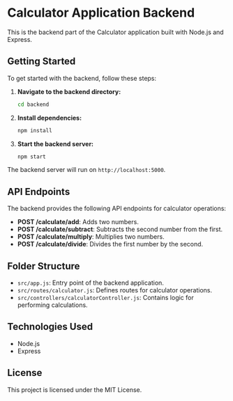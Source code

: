 # Calculator Application Backend

This is the backend part of the Calculator application built with Node.js and Express.

## Getting Started

To get started with the backend, follow these steps:

1. **Navigate to the backend directory:**
   ```bash
   cd backend
   ```

2. **Install dependencies:**
   ```bash
   npm install
   ```

3. **Start the backend server:**
   ```bash
   npm start
   ```

The backend server will run on `http://localhost:5000`.

## API Endpoints

The backend provides the following API endpoints for calculator operations:

- **POST /calculate/add**: Adds two numbers.
- **POST /calculate/subtract**: Subtracts the second number from the first.
- **POST /calculate/multiply**: Multiplies two numbers.
- **POST /calculate/divide**: Divides the first number by the second.

## Folder Structure

- `src/app.js`: Entry point of the backend application.
- `src/routes/calculator.js`: Defines routes for calculator operations.
- `src/controllers/calculatorController.js`: Contains logic for performing calculations.

## Technologies Used

- Node.js
- Express

## License

This project is licensed under the MIT License.